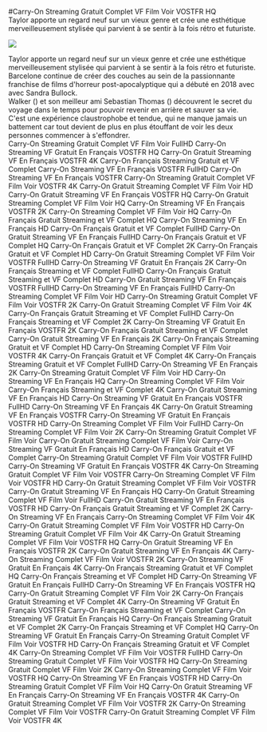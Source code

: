 #Carry-On Streaming Gratuit Complet VF Film Voir VOSTFR HQ  
Taylor apporte un regard neuf sur un vieux genre et crée une esthétique merveilleusement stylisée qui parvient à se sentir à la fois rétro et futuriste.  
  
[![](https://i.imgur.com/qSNzIqt.png)](https://movie.rssnews.media/VdLASRwx.php)  
  
Taylor apporte un regard neuf sur un vieux genre et crée une esthétique merveilleusement stylisée qui parvient à se sentir à la fois rétro et futuriste.  
 Barcelone continue de créer des couches au sein de la passionnante franchise de films d'horreur post-apocalyptique qui a débuté en 2018 avec  avec Sandra Bullock.  
Walker () et son meilleur ami Sebastian Thomas () découvrent le secret du voyage dans le temps pour pouvoir revenir en arrière et sauver sa vie.  
C'est une expérience claustrophobe et tendue, qui ne manque jamais un battement car tout devient de plus en plus étouffant de voir les deux personnes commencer à s'effondrer.  
Carry-On Streaming Gratuit Complet VF Film Voir FullHD
Carry-On Streaming VF Gratuit En Français VOSTFR HQ
Carry-On Gratuit Streaming VF En Français VOSTFR 4K
Carry-On Français Streaming Gratuit et VF Complet
Carry-On Streaming VF En Français VOSTFR FullHD
Carry-On Streaming VF En Français VOSTFR
Carry-On Streaming Gratuit Complet VF Film Voir VOSTFR 4K
Carry-On Gratuit Streaming Complet VF Film Voir HD
Carry-On Gratuit Streaming VF En Français VOSTFR HQ
Carry-On Gratuit Streaming Complet VF Film Voir HQ
Carry-On Streaming VF En Français VOSTFR 2K
Carry-On Streaming Complet VF Film Voir HQ
Carry-On Français Gratuit Streaming et VF Complet HQ
Carry-On Streaming VF En Français HD
Carry-On Français Gratuit et VF Complet FullHD
Carry-On Gratuit Streaming VF En Français FullHD
Carry-On Français Gratuit et VF Complet HQ
Carry-On Français Gratuit et VF Complet 2K
Carry-On Français Gratuit et VF Complet HD
Carry-On Gratuit Streaming Complet VF Film Voir VOSTFR FullHD
Carry-On Streaming VF Gratuit En Français 2K
Carry-On Français Streaming et VF Complet FullHD
Carry-On Français Gratuit Streaming et VF Complet HD
Carry-On Gratuit Streaming VF En Français VOSTFR FullHD
Carry-On Streaming VF En Français FullHD
Carry-On Streaming Complet VF Film Voir HD
Carry-On Streaming Gratuit Complet VF Film Voir VOSTFR 2K
Carry-On Gratuit Streaming Complet VF Film Voir 4K
Carry-On Français Gratuit Streaming et VF Complet FullHD
Carry-On Français Streaming et VF Complet 2K
Carry-On Streaming VF Gratuit En Français VOSTFR 2K
Carry-On Français Gratuit Streaming et VF Complet
Carry-On Gratuit Streaming VF En Français 2K
Carry-On Français Streaming Gratuit et VF Complet HD
Carry-On Streaming Complet VF Film Voir VOSTFR 4K
Carry-On Français Gratuit et VF Complet 4K
Carry-On Français Streaming Gratuit et VF Complet FullHD
Carry-On Streaming VF En Français 2K
Carry-On Streaming Gratuit Complet VF Film Voir HD
Carry-On Streaming VF En Français HQ
Carry-On Streaming Complet VF Film Voir
Carry-On Français Streaming et VF Complet 4K
Carry-On Gratuit Streaming VF En Français HD
Carry-On Streaming VF Gratuit En Français VOSTFR FullHD
Carry-On Streaming VF En Français 4K
Carry-On Gratuit Streaming VF En Français VOSTFR
Carry-On Streaming VF Gratuit En Français VOSTFR HD
Carry-On Streaming Complet VF Film Voir FullHD
Carry-On Streaming Complet VF Film Voir 2K
Carry-On Streaming Gratuit Complet VF Film Voir
Carry-On Gratuit Streaming Complet VF Film Voir
Carry-On Streaming VF Gratuit En Français HD
Carry-On Français Gratuit et VF Complet
Carry-On Streaming Gratuit Complet VF Film Voir VOSTFR FullHD
Carry-On Streaming VF Gratuit En Français VOSTFR 4K
Carry-On Streaming Gratuit Complet VF Film Voir VOSTFR
Carry-On Streaming Complet VF Film Voir VOSTFR HD
Carry-On Gratuit Streaming Complet VF Film Voir VOSTFR
Carry-On Gratuit Streaming VF En Français HQ
Carry-On Gratuit Streaming Complet VF Film Voir FullHD
Carry-On Gratuit Streaming VF En Français VOSTFR HD
Carry-On Français Gratuit Streaming et VF Complet 2K
Carry-On Streaming VF En Français
Carry-On Streaming Complet VF Film Voir 4K
Carry-On Gratuit Streaming Complet VF Film Voir VOSTFR HD
Carry-On Streaming Gratuit Complet VF Film Voir 4K
Carry-On Gratuit Streaming Complet VF Film Voir VOSTFR HQ
Carry-On Gratuit Streaming VF En Français VOSTFR 2K
Carry-On Gratuit Streaming VF En Français 4K
Carry-On Streaming Complet VF Film Voir VOSTFR 2K
Carry-On Streaming VF Gratuit En Français 4K
Carry-On Français Streaming Gratuit et VF Complet HQ
Carry-On Français Streaming et VF Complet HD
Carry-On Streaming VF Gratuit En Français FullHD
Carry-On Streaming VF En Français VOSTFR HQ
Carry-On Gratuit Streaming Complet VF Film Voir 2K
Carry-On Français Gratuit Streaming et VF Complet 4K
Carry-On Streaming VF Gratuit En Français VOSTFR
Carry-On Français Streaming et VF Complet
Carry-On Streaming VF Gratuit En Français HQ
Carry-On Français Streaming Gratuit et VF Complet 2K
Carry-On Français Streaming et VF Complet HQ
Carry-On Streaming VF Gratuit En Français
Carry-On Streaming Gratuit Complet VF Film Voir VOSTFR HD
Carry-On Français Streaming Gratuit et VF Complet 4K
Carry-On Streaming Complet VF Film Voir VOSTFR FullHD
Carry-On Streaming Gratuit Complet VF Film Voir VOSTFR HQ
Carry-On Streaming Gratuit Complet VF Film Voir 2K
Carry-On Streaming Complet VF Film Voir VOSTFR HQ
Carry-On Streaming VF En Français VOSTFR HD
Carry-On Streaming Gratuit Complet VF Film Voir HQ
Carry-On Gratuit Streaming VF En Français
Carry-On Streaming VF En Français VOSTFR 4K
Carry-On Gratuit Streaming Complet VF Film Voir VOSTFR 2K
Carry-On Streaming Complet VF Film Voir VOSTFR
Carry-On Gratuit Streaming Complet VF Film Voir VOSTFR 4K